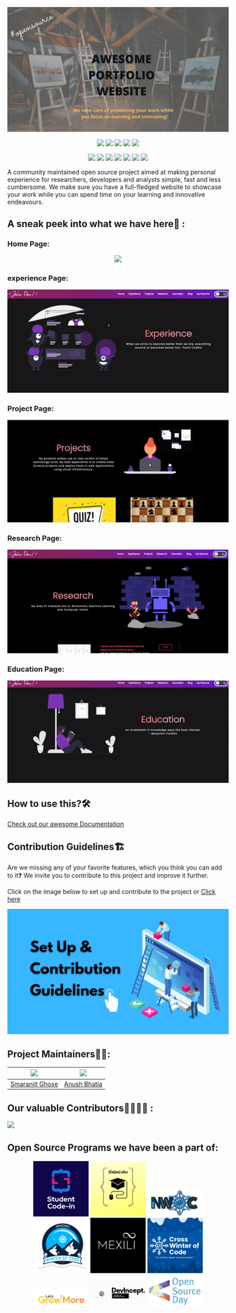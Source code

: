 ![Awesome experience Website](./readme_assets/banner_apw.png)

<div align="center">

<a href="https://github.com/smaranjitghose/awesome-experience-websites"><img src="https://badges.frapsoft.com/os/v1/open-source.svg?v=103"></a>
<a href="https://github.com/smaranjitghose/awesome-experience-websites"><img src="https://img.shields.io/badge/Built%20by-developers%20%3C%2F%3E-0059b3"></a>
<a href="https://github.com/smaranjitghose/awesome-experience-websites"><img src="https://img.shields.io/static/v1.svg?label=Contributions&message=Welcome&color=yellow"></a>
<a href="https://github.com/smaranjitghose/"><img src="https://img.shields.io/badge/Maintained%3F-yes-brightgreen.svg?v=103"></a>
<a href="https://github.com/smaranjitghose/awesome-experience-websites/blob/master/LICENSE"><img src="https://img.shields.io/badge/license-MIT-blue.svg?v=103"></a>

<a href="https://github.com/smaranjitghose/awesome-experience-websites/graphs/contributors"><img src="https://img.shields.io/github/contributors/smaranjitghose/awesome-experience-websites?color=brightgreen"></a>
<a href="https://github.com/smaranjitghose/awesome-experience-websites/stargazers"><img src="https://img.shields.io/github/stars/smaranjitghose/awesome-experience-websites?color=0059b3"></a>
<a href="https://github.com/smaranjitghose/awesome-experience-websites/network/members"><img src="https://img.shields.io/github/forks/smaranjitghose/awesome-experience-websites?color=yellow"></a>
<a href="https://github.com/smaranjitghose/awesome-experience-websites/issues"><img src="https://img.shields.io/github/issues/smaranjitghose/awesome-experience-websites?color=0059b3"></a>
<a href="https://github.com/smaranjitghose/awesome-experience-websites/issues?q=is%3Aissue+is%3Aclosed"><img src="https://img.shields.io/github/issues-closed-raw/smaranjitghose/awesome-experience-websites?color=yellow"></a>
<a href="https://github.com/smaranjitghose/awesome-experience-websites/pulls"><img src="https://img.shields.io/github/issues-pr/smaranjitghose/awesome-experience-websites?color=brightgreen"></a>
<a href="https://github.com/smaranjitghose/awesome-experience-websites/pulls?q=is%3Apr+is%3Aclosed"><img src="https://img.shields.io/github/issues-pr-closed-raw/smaranjitghose/awesome-experience-websites?color=0059b3"></a>

</div>

A community maintained open source project aimed at making personal experience for researchers, developers and analysts simple, fast and less cumbersome. We make sure you have a full-fledged website to showcase your work while you can spend time on your learning and innovative endeavours.

## A sneak peek into what we have here🙈 :

### Home Page:

<p align="center"><img src="./readme_assets/Home_Page.gif"></p>

### experience Page:

<p align="center"><img src="./readme_assets/experience_Page.gif"></p>

### Project Page:

<p align="center"><img src="./readme_assets/Project_Page.gif"></p>

### Research Page:

<p align="center"><img src="./readme_assets/Research_Page.gif"></p>

### Education Page:

<p align="center"><img src="./readme_assets/Education_Page.gif"></p>

## How to use this?🛠

[Check out our awesome Documentation](https://smaranjitghose.github.io/awesome-experience-websites/)

## Contribution Guidelines🏗

Are we missing any of your favorite features, which you think you can add to it❓ We invite you to contribute to this project and improve it further.

Click on the image below to set up and contribute to the project or [Click here](https://github.com/smaranjitghose/awesome-experience-websites/blob/master/CONTRIBUTING.md)

<a href = "https://github.com/smaranjitghose/awesome-experience-websites/blob/master/CONTRIBUTING.md">
<img src = "./readme_assets/Contribution.png"></a>

## Project Maintainers👨🏫:

| <img src = "https://avatars2.githubusercontent.com/u/46641503?v=4"> | <img src = "https://avatars2.githubusercontent.com/u/40017559?v=4"> | 
| :----------------------------------------------------------: | :----------------------------------------------------------: | 
|     [Smaranjit Ghose](https://github.com/smaranjitghose) |    [Anush Bhatia](https://github.com/anushbhatia)                       


## Our valuable Contributors👩‍💻👨‍💻 :

<a href="https://github.com/smaranjitghose/awesome-experience-websites/graphs/contributors">
  <img src="https://contributors-img.web.app/image?repo=smaranjitghose/awesome-experience-websites" />
</a>

## Open Source Programs we have been a part of:

<p align="center">
<a href="https://scodein.tech/"><img src="./readme_assets/open_source_programs/sci.png" width= "25%"/></a>
<a href="https://hakincodes.tech/"><img src="./readme_assets/open_source_programs/ch.png" width= "25%"/></a>
<a href="https://njackwinterofcode.github.io/"><img src="./readme_assets/open_source_programs/nwoc.png" width= "25%" /></a>
<a href="https://devscript.tech/woc/"><img src="./readme_assets/open_source_programs/dwoc.png" width="25%"></a>
<a href="https://mexili.github.io/winter_of_code/#/"><img src="./readme_assets/open_source_programs/mwoc.png" width="25%"></a>
<a href="https://crosswoc.ieeedtu.in/"><img src="./readme_assets/open_source_programs/crosswoc.png" width="25%"></a>
<a href="https://letsgrowmore.in/soc/"><img src="./readme_assets/open_source_programs/lgmsoc.png" width="25%"></a>
<a href="https://devincept.codes/"><img src="./readme_assets/open_source_programs/devincept.gif" width="25%"></a>
<a href="https://ghc.anitab.org/programs-and-awards/open-source-day/"><img src="./readme_assets/open_source_programs/OSD.jpg" width="25%"></a>
</p>
